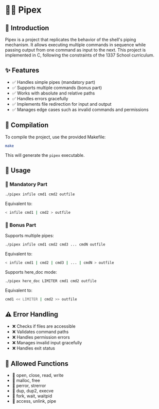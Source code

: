 # 👨‍💻 Pipex

## 📌 Introduction
Pipex is a project that replicates the behavior of the shell's piping mechanism. It allows executing multiple commands in sequence while passing output from one command as input to the next. This project is implemented in C, following the constraints of the 1337 School curriculum.

## ✨ Features
- ✅ Handles simple pipes (mandatory part)
- ✅ Supports multiple commands (bonus part)
- ✅ Works with absolute and relative paths
- ✅ Handles errors gracefully
- ✅ Implements file redirection for input and output
- ✅ Manages edge cases such as invalid commands and permissions

## 🔨 Compilation
To compile the project, use the provided Makefile:
```sh
make
```
This will generate the `pipex` executable.

## 🚀 Usage
### 🔹 Mandatory Part
```sh
./pipex infile cmd1 cmd2 outfile
```
Equivalent to:
```sh
< infile cmd1 | cmd2 > outfile
```

### 🔹 Bonus Part
Supports multiple pipes:
```sh
./pipex infile cmd1 cmd2 cmd3 ... cmdN outfile
```
Equivalent to:
```sh
< infile cmd1 | cmd2 | cmd3 | ... | cmdN > outfile
```
Supports here_doc mode:
```sh
./pipex here_doc LIMITER cmd1 cmd2 outfile
```
Equivalent to:
```sh
cmd1 << LIMITER | cmd2 >> outfile
```

## ⚠️ Error Handling
- ❌ Checks if files are accessible
- ❌ Validates command paths
- ❌ Handles permission errors
- ❌ Manages invalid input gracefully
- ❌ Handles exit status

## 📜 Allowed Functions
- 🔹 open, close, read, write
- 🔹 malloc, free
- 🔹 perror, strerror
- 🔹 dup, dup2, execve
- 🔹 fork, wait, waitpid
- 🔹 access, unlink, pipe
